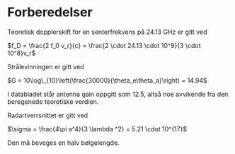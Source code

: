 # Forberedelser

Teoretisk dopplerskift for en senterfrekvens på $24.13$ GHz er gitt ved

$f_D = \frac{2 f_0 v_r}{c} = \frac{2 \cdot 24.13 \cdot 10^9}{3 \cdot 10^8}v_r$

Strålevinningen er gitt ved

$G = 10\log\_{10}\left(\frac{30000}{\theta_e\theta_a}\right) = 14.94$

I databladet står antenna gain oppgitt som 12.5, altså noe avvikende fra den beregenede teoretiske verdien. 

Radartverrsnittet er gitt ved

$\sigma = \frac{4\pi a^4}{3 \lambda ^2} = 5.21 \cdot 10^{17}$

Den må beveges en halv bølgelengde.

